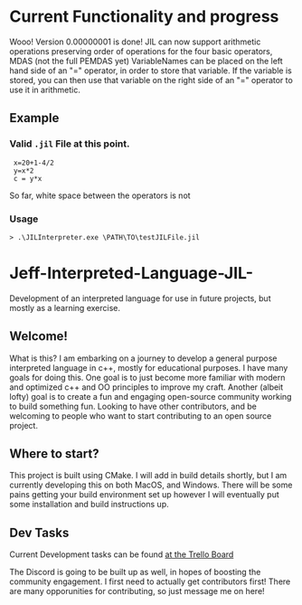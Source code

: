 # Current Functionality and progress
Wooo! Version 0.00000001 is done! JIL can now support arithmetic operations preserving order of operations for the four basic operators, MDAS (not the full PEMDAS yet)
VariableNames can be placed on the left hand side of an "=" operator, in order to store that variable. If the variable is stored, you can then use that variable on the right side of an "=" operator to use it in arithmetic.
## Example
### Valid ```.jil``` File at this point. 
```
 x=20+1-4/2
 y=x*2
 c = y*x
```
 
So far, white space between the operators is not 
 
### Usage
```> .\JILInterpreter.exe \PATH\TO\testJILFile.jil```
 
# Jeff-Interpreted-Language-JIL-
Development of an interpreted language for use in future projects, but mostly as a learning exercise. 

## Welcome!

What is this? I am embarking on a journey to develop a general purpose interpreted language in c++, mostly for educational purposes. I have many goals
for doing this. One goal is to just become more familiar with modern and optimized c++ and OO principles to improve my craft. Another (albeit lofty) goal
is to create a fun and engaging open-source community working to build something fun. Looking to have other contributors, and be welcoming to people who want 
to start contributing to an open source project. 

## Where to start?
This project is built using CMake. I will add in build details shortly, but I am currently developing this on both MacOS, and Windows. There will be some pains getting your build environment set up
however I will eventually put some installation and build instructions up. 

## Dev Tasks
Current Development tasks can be found [at the Trello Board](https://trello.com/b/UHF9wIE2/jil-dev)

The Discord is going to be built up as well, in hopes of boosting the community engagement. I first need to actually get contributors first! There are many opporunities for contributing, so just message me on here!

